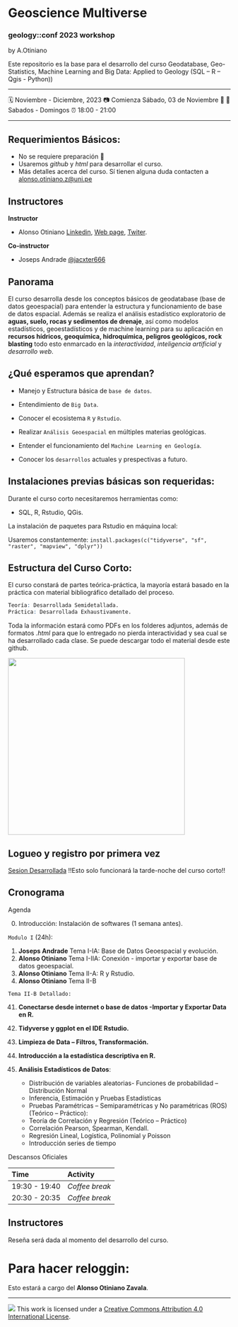 Geoscience Multiverse
================

### geology::conf 2023 workshop

by A.Otiniano

Este repositorio es la base para el desarrollo del curso Geodatabase, Geo-Statistics, Machine Learning and Big Data: Applied to Geology (SQL – R – Qgis - Python))

-----

:spiral_calendar: Noviembre - Diciembre, 2023 
:camera: Comienza Sábado, 03 de Noviembre :jack_o_lantern:
:green_book: Sabados - Domingos
:alarm_clock:    18:00 - 21:00  

-----

## Requerimientos Básicos:

* No se requiere preparación :clap:
* Usaremos *github* y *html* para desarrollar el curso.
* Más detalles acerca del curso. Sí tienen alguna duda contacten a <alonso.otiniano.z@uni.pe>


## Instructores

**Instructor**

* Alonso Otiniano [Linkedin](https://www.linkedin.com/in/aotinianoz/),  [Web page](https://webaoz2.netlify.app), [Twiter](https://twitter.com/OtinianoAlonso).

**Co-instructor**

* Joseps Andrade [@jacxter666 ](https://twitter.com/jacxter666)


## Panorama

El curso desarrolla desde los conceptos básicos de geodatabase (base de datos geoespacial) para entender la estructura y funcionamiento de base de datos espacial. Además se realiza el análisis estadístico exploratorio de **aguas, suelo, rocas y sedimentos de drenaje**, así como modelos estadísticos, geoestadísticos y de machine learning para su aplicación en **recursos hídricos, geoquímica, hidroquímica, peligros geológicos, rock blasting** todo esto enmarcado en la *interactividad*, *inteligencia artificial* y *desarrollo web*.

## ¿Qué esperamos que aprendan?

* Manejo y Estructura básica de `base de datos`.

* Entendimiento de `Big Data`.

* Conocer el ecosistema `R` y `Rstudio`.

* Realizar `Análisis Geoespacial` en múltiples materias geológicas.

* Entender el funcionamiento del `Machine Learning en Geología`.

* Conocer los `desarrollos` actuales y prespectivas a futuro.

## Instalaciones previas básicas son requeridas:

Durante el curso corto necesitaremos herramientas como:

* SQL, R, Rstudio, QGis.

La instalación de paquetes para Rstudio en máquina local:

Usaremos constantemente: `install.packages(c("tidyverse", "sf", "raster", "mapview", "dplyr"))`


## Estructura del Curso Corto:

El curso constará de partes teórica-práctica, la mayoría estará basado en la práctica con material bibliográfico detallado del proceso.

```r
Teoría: Desarrollada Semidetallada.
Práctica: Desarrollada Exhaustivamente.
```
Toda la información estará como PDFs en los folderes adjuntos, además de formatos *.html* para que lo entregado no pierda interactividad y sea cual se ha desarrollado cada clase. Se puede descargar todo el material desde este github.

<img src="http://red.unal.edu.co/cursos/dnia/un2020-02/moduloN_03.svg" width="400px" />

## Logueo y registro por primera vez

[Sesion Desarrollada](https://github.com/AotinianoZ/Geoscience_Multiverse) !!Esto solo funcionará la tarde-noche del curso corto!!


## Cronograma

Agenda

0. Introducción: Instalación de softwares (1 semana antes).

`Modulo I` (24h):

1. **Joseps Andrade** Tema I-IA: Base de Datos Geoespacial y evolución.
2. **Alonso Otiniano** Tema I-IIA: Conexión - importar y exportar base de datos geoespacial.
3. **Alonso Otiniano** Tema II-A: R y Rstudio.
4. **Alonso Otiniano** Tema II-B

`Tema II-B Detallado:`

41. **Conectarse desde internet o base de datos -Importar y Exportar Data en R.**
42. **Tidyverse y ggplot en el IDE Rstudio.**
43. **Limpieza de Data – Filtros,  Transformación.**
44. **Introducción a la estadística descriptiva en R.**
45. **Análisis Estadísticos de Datos**:
    
    * Distribución de variables aleatorias- Funciones de probabilidad – Distribución Normal
    * Inferencia, Estimación y Pruebas Estadísticas
    * Pruebas Paramétricas – Semiparamétricas y No paramétricas (ROS) (Teórico – Práctico):
    * Teoría de Correlación y Regresión (Teórico – Práctico)
    * Correlación Pearson, Spearman, Kendall.
    * Regresión Lineal, Logística, Polinomial y Poisson
    * Introducción series de tiempo


Descansos Oficiales

| Time          | Activity         |
| :------------ | :--------------- |
| 19:30 - 19:40 | *Coffee break*   |
| 20:30 - 20:35 | *Coffee break*    |


## Instructores

Reseña será dada al momento del desarrollo del curso. 


# Para hacer reloggin:

Esto estará a cargo del **Alonso Otiniano Zavala**.

-----

![](https://i.creativecommons.org/l/by/4.0/88x31.png) This work is
licensed under a [Creative Commons Attribution 4.0 International
License](https://creativecommons.org/licenses/by/4.0/).
